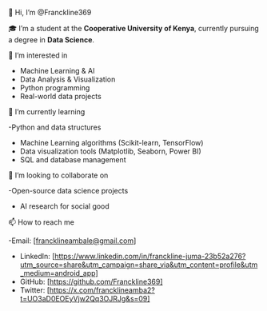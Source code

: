  👋 Hi, I’m @Franckline369
 
 🎓 I’m a student at the **Cooperative University of Kenya**, currently pursuing a degree in **Data Science**.

 👀 I’m interested in
- Machine Learning & AI
- Data Analysis & Visualization
- Python programming
- Real-world data projects
   
 🌱 I’m currently learning
 
-Python and data structures
- Machine Learning algorithms (Scikit-learn, TensorFlow)
- Data visualization tools (Matplotlib, Seaborn, Power BI)
- SQL and database management

 💞️ I’m looking to collaborate on
 
-Open-source data science projects
- AI research for social good
  
 📫 How to reach me
 
-Email: [francklineambale@gmail.com]
- LinkedIn: [https://www.linkedin.com/in/franckline-juma-23b52a276?utm_source=share&utm_campaign=share_via&utm_content=profile&utm_medium=android_app]
- GitHub: [https://github.com/Franckline369]
- Twitter: [https://x.com/francklineamba2?t=UO3aD0EOEyVjw2Qq3OJRJg&s=09]
<!---
Thanks for stopping by! 😊 Let’s connect and build something great together!
--->
